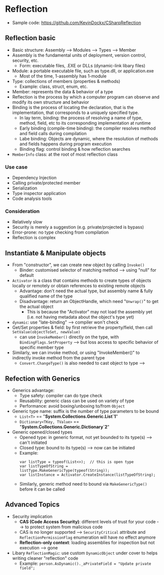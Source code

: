 # Reflection
  - Sample code: https://github.com/KevinDockx/CSharpReflection

## Reflection basic
  - Basic structure: Assembly --> Modules --> Types --> Member
  - Assembly is the fundamental units of deployment, version control, security, etc.
    + Form: executable files, .EXE or DLLs (dynamic-link libary files)
  - Module: a portable executable file, such as type.dll, or application.exe
    + Most of the time, 1-assembly has 1-module
  - Type: collections of members (properties & methods)
    + Example: class, struct, enum, etc.
  - Member: represents the data & behavior of a type
  - Reflection is the process by which a computer program can observe and modify its own structure and behavior
  - Binding is the process of locating the declaration, that is the implementation, that corresponds to a uniquely specified type.
    + In lay term, binding: the process of resolving a name of type, method, field, etc to its corresponding implementation at runtime
    + Early binding (compile-time binding): the compiler resolves method and field calls during compilation
    + Labe binding: Objects are dynamic, where  the resolution of methods and fields happens during program execution
    + Binding flag: control binding & how reflection searches
  - `MemberInfo` class: at the root of most reflection class

### Use case
  - Dependency Injection
  - Calling private/protected member
  - Serialization
  - Type inspector application
  - Code analysis tools

### Consideration
  - Relatively slow
  - Security is merely a suggestion (e.g. private/projected is bypass)
  - Error-prone: no type checking from compilation
  - Reflection is complex

## Instantiate & Manipulate objects
  - From "constructor", we can create new object by calling `Invoke()`
    + Binder: customised selector of matching method --> using "null" for default
  - `Activator` is a class that contains methods to create types of objects locally or remotely or obtain references to existing remote objects
    + Advantage: don't need the actual type, but assembly name & fully qualified name of the type
    + Disadvantage: return an ObjectHandle, which need "`Unwrap()`" to get the actual object
      - This is because the "Activator" may not load the assembly yet (i.e. not having metadata about the object's type yet)
  - `dynamic`: use "late-binding" --> compiler won't check
  - Get/Set properties & field: by first retrieve the property/field, then call `SetValue(objectToSet, newValue)`
    + can use `InvokeMember()` directly on the type, with `BindingFlags.SetProperty` --> but loss access to specific behavior of specific member type 
  - Similarly, we can invoke method, or using "InvokeMember()" to indirectly invoke method from the parent type
    + `Convert.ChangeType()` is also needed to cast object to type --> 

## Refection with Generics
  - Generics advantage:
    + Type safety: compiler can do type check
    + Reusability: generic class can be used on variety of type
    + Performance: avoid boxing/unboxing to/from `Object`
  - Generic type name: suffix is the number of type parameters to be bound
    + `List<T>` == "**System.Collections.Generic.List`1**"
    + `Dictionary<TKey, TValue>` == "**System.Collections.Generic.Dictionary`2**"
  - Generic opened/closed types
    + Opened type: in generic format, not yet bounded to its type(s) --> can't initiated
    + Closed type: bound to its type(s) --> now can be initiated
    + Example:
      ```
      var listType = typeof(List<>);  // this is open type
      var listTypeOfString = listType.MakeGenericType(typeof(String));
      var listInstance = Activator.CreateInstance(listTypeOfString);
      ```
    + Similarly, generic method need to bound via `MakeGenericType()` before it can be called

## Advanced Topics
  - Security implication
    + **CAS (Code Access Security)**: different levels of trust for your code --> to protect system from malicious code
    + CAS is no longer supported --> `SecurityCritical` attribute and `ReflectionPermissionFlag` enumeration will have no effect anymore
    + **Reflection-only context**: loading assemblies for inspection but not execution --> gone
  - Libary `ReflectionMagic`: use custom `DynamicObject` under cover to helps writing cleaner "reflection" code
    + Example: `person.AsDynamic()._aPrivateField = "Update private field";`